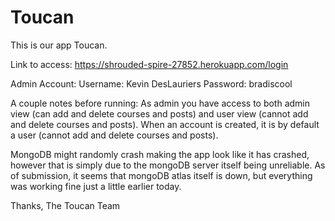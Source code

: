 # Toucan

This is our app Toucan.

Link to access:
<https://shrouded-spire-27852.herokuapp.com/login>

Admin Account:
Username: Kevin DesLauriers
Password: bradiscool

A couple notes before running:
As admin you have access to both admin view (can add and delete courses and posts) and user view (cannot add and delete courses and posts).
When an account is created, it is by default a user (cannot add and delete courses and posts).

MongoDB might randomly crash making the app look like it has crashed, however that is simply due to the mongoDB server itself being unreliable.
As of submission, it seems that mongoDB atlas itself is down, but everything was working fine just a little earlier today.

Thanks,
The Toucan Team
